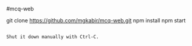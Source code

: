 #mcq-web

git clone https://github.com/mgkabir/mcq-web.git
npm install
npm start
```

Shut it down manually with Ctrl-C.
